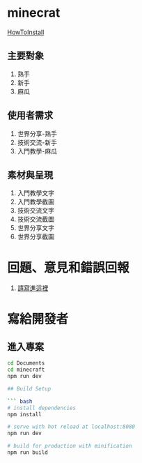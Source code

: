 # minecrat

[HowToInstall](https://hackmd.io/HuVYJXouSi6uZd8oNXmJQA)

## 主要對象

1. 熟手
2. 新手
3. 麻瓜

## 使用者需求

1. 世界分享-熟手
2. 技術交流-新手
3. 入門教學-麻瓜

## 素材與呈現

1. 入門教學文字
2. 入門教學截圖
3. 技術交流文字
4. 技術交流截圖
5. 世界分享文字
5. 世界分享截圖


# 回題、意見和錯誤回報

1. [請寫進這裡](https://github.com/Hans-lee-2006/minecraft/issues)

# 寫給開發者

## 進入專案

``` bash
cd Documents
cd minecraft
npm run dev

## Build Setup

``` bash
# install dependencies
npm install

# serve with hot reload at localhost:8080
npm run dev

# build for production with minification
npm run build